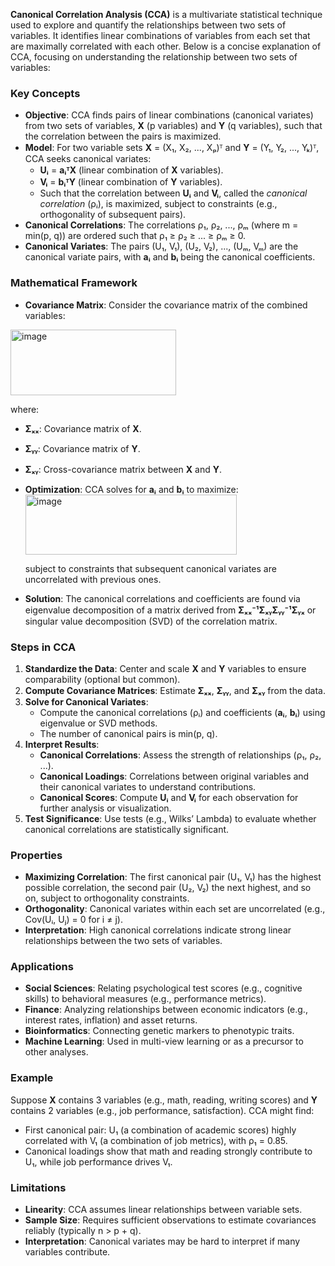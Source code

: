 **Canonical Correlation Analysis (CCA)** is a multivariate statistical technique used to explore and quantify the relationships between two sets of variables. It identifies linear combinations of variables from each set that are maximally correlated with each other. Below is a concise explanation of CCA, focusing on understanding the relationship between two sets of variables:

### Key Concepts
- **Objective**: CCA finds pairs of linear combinations (canonical variates) from two sets of variables, **X** (p variables) and **Y** (q variables), such that the correlation between the pairs is maximized.
- **Model**: For two variable sets **X** = (X₁, X₂, ..., Xₚ)ᵀ and **Y** = (Y₁, Y₂, ..., Yₖ)ᵀ, CCA seeks canonical variates:
  - **Uᵢ** = **aᵢᵀX** (linear combination of **X** variables).
  - **Vᵢ** = **bᵢᵀY** (linear combination of **Y** variables).
  - Such that the correlation between **Uᵢ** and **Vᵢ**, called the *canonical correlation* (ρᵢ), is maximized, subject to constraints (e.g., orthogonality of subsequent pairs).
- **Canonical Correlations**: The correlations ρ₁, ρ₂, ..., ρₘ (where m = min(p, q)) are ordered such that ρ₁ ≥ ρ₂ ≥ ... ≥ ρₘ ≥ 0.
- **Canonical Variates**: The pairs (U₁, V₁), (U₂, V₂), ..., (Uₘ, Vₘ) are the canonical variate pairs, with **aᵢ** and **bᵢ** being the canonical coefficients.

### Mathematical Framework
- **Covariance Matrix**: Consider the covariance matrix of the combined variables:
 <img width="265" height="105" alt="image" src="https://github.com/user-attachments/assets/3b2f1feb-2b0a-41a2-a7b5-1f83b8647697" />

  where:
  - **Σₓₓ**: Covariance matrix of **X**.
  - **Σᵧᵧ**: Covariance matrix of **Y**.
  - **Σₓᵧ**: Cross-covariance matrix between **X** and **Y**.
- **Optimization**: CCA solves for **aᵢ** and **bᵢ** to maximize:
  <img width="338" height="96" alt="image" src="https://github.com/user-attachments/assets/7c0ed9a4-b567-49c4-9803-c72c4be1062e" />

  subject to constraints that subsequent canonical variates are uncorrelated with previous ones.
- **Solution**: The canonical correlations and coefficients are found via eigenvalue decomposition of a matrix derived from **Σₓₓ⁻¹ΣₓᵧΣᵧᵧ⁻¹Σᵧₓ** or singular value decomposition (SVD) of the correlation matrix.

### Steps in CCA
1. **Standardize the Data**: Center and scale **X** and **Y** variables to ensure comparability (optional but common).
2. **Compute Covariance Matrices**: Estimate **Σₓₓ**, **Σᵧᵧ**, and **Σₓᵧ** from the data.
3. **Solve for Canonical Variates**:
   - Compute the canonical correlations (ρᵢ) and coefficients (**aᵢ**, **bᵢ**) using eigenvalue or SVD methods.
   - The number of canonical pairs is min(p, q).
4. **Interpret Results**:
   - **Canonical Correlations**: Assess the strength of relationships (ρ₁, ρ₂, ...).
   - **Canonical Loadings**: Correlations between original variables and their canonical variates to understand contributions.
   - **Canonical Scores**: Compute **Uᵢ** and **Vᵢ** for each observation for further analysis or visualization.
5. **Test Significance**: Use tests (e.g., Wilks’ Lambda) to evaluate whether canonical correlations are statistically significant.

### Properties
- **Maximizing Correlation**: The first canonical pair (U₁, V₁) has the highest possible correlation, the second pair (U₂, V₂) the next highest, and so on, subject to orthogonality constraints.
- **Orthogonality**: Canonical variates within each set are uncorrelated (e.g., Cov(Uᵢ, Uⱼ) = 0 for i ≠ j).
- **Interpretation**: High canonical correlations indicate strong linear relationships between the two sets of variables.

### Applications
- **Social Sciences**: Relating psychological test scores (e.g., cognitive skills) to behavioral measures (e.g., performance metrics).
- **Finance**: Analyzing relationships between economic indicators (e.g., interest rates, inflation) and asset returns.
- **Bioinformatics**: Connecting genetic markers to phenotypic traits.
- **Machine Learning**: Used in multi-view learning or as a precursor to other analyses.

### Example
Suppose **X** contains 3 variables (e.g., math, reading, writing scores) and **Y** contains 2 variables (e.g., job performance, satisfaction). CCA might find:
- First canonical pair: U₁ (a combination of academic scores) highly correlated with V₁ (a combination of job metrics), with ρ₁ = 0.85.
- Canonical loadings show that math and reading strongly contribute to U₁, while job performance drives V₁.

### Limitations
- **Linearity**: CCA assumes linear relationships between variable sets.
- **Sample Size**: Requires sufficient observations to estimate covariances reliably (typically n > p + q).
- **Interpretation**: Canonical variates may be hard to interpret if many variables contribute.


